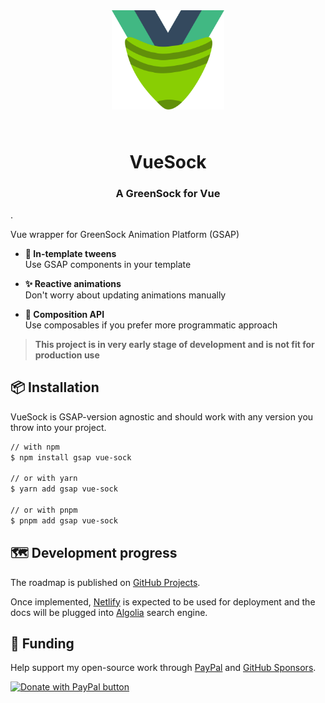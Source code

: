 <p align="center" style="margin: 4rem">
  <a href="https://pinia.vuejs.org" target="_blank" rel="noopener noreferrer">
    <img width="180" src="docs/.vuepress/public/logo.svg" alt="VueSock logo">
  </a>
  <h1 align="center">VueSock</h1>
  <h3 align="center">A GreenSock for Vue</h3>
  <p>.</p>
</p>

Vue wrapper for GreenSock Animation Platform (GSAP)

- **🧮 In-template tweens** <br />
  Use GSAP components in your template

- **✨ Reactive animations** <br />
  Don't worry about updating animations manually

- **🎼 Composition API** <br />
  Use composables if you prefer more programmatic approach

> 
> **This project is in very early stage of development and is not fit for production use**
> 

## 📦 Installation
VueSock is GSAP-version agnostic and should work with any version you throw into your project. 

```sh
// with npm
$ npm install gsap vue-sock

// or with yarn
$ yarn add gsap vue-sock

// or with pnpm
$ pnpm add gsap vue-sock
```

## 🗺 Development progress
The roadmap is published on 
[GitHub Projects](https://github.com/users/JoJk0/projects/1).


Once implemented, [Netlify](https://www.netlify.com/) is expected to be used for deployment and the docs will be plugged into [Algolia](https://www.algolia.com/) search engine.

## 💖 Funding

Help support my open-source work through [PayPal](https://paypal.com) and [GitHub Sponsors](https://github.com/sponsors/JoJk0?o=esb).

<a href="https://www.paypal.com/donate/?hosted_button_id=MVYGX9EHYRN9W"><img src="https://pics.paypal.com/00/s/YTRmYmIzYjgtNDA5My00YzY5LWJmN2QtNmMyNTU2ZGUwOTYw/file.PNG" border="0" height="35" name="submit" title="PayPal - The safer, easier way to pay online!" alt="Donate with PayPal button" /></a>
